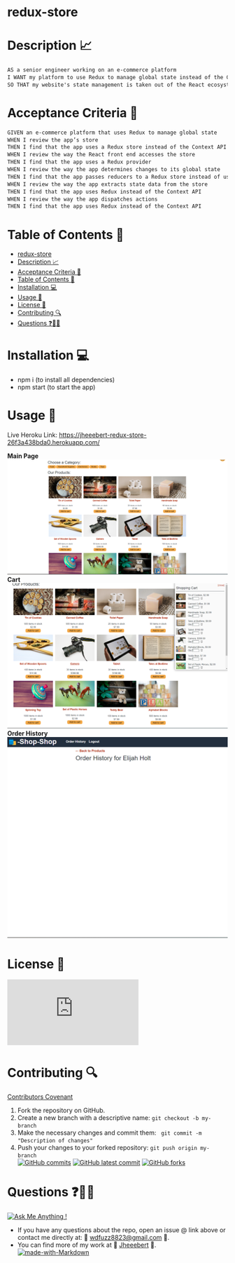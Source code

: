 # redux-store
# Description 📈
```md
AS a senior engineer working on an e-commerce platform
I WANT my platform to use Redux to manage global state instead of the Context API
SO THAT my website's state management is taken out of the React ecosystem
```

# Acceptance Criteria 📝
```md
GIVEN an e-commerce platform that uses Redux to manage global state
WHEN I review the app’s store
THEN I find that the app uses a Redux store instead of the Context API
WHEN I review the way the React front end accesses the store
THEN I find that the app uses a Redux provider
WHEN I review the way the app determines changes to its global state
THEN I find that the app passes reducers to a Redux store instead of using the Context API
WHEN I review the way the app extracts state data from the store
THEN I find that the app uses Redux instead of the Context API
WHEN I review the way the app dispatches actions
THEN I find that the app uses Redux instead of the Context API
```
# Table of Contents 📓

- [redux-store](#redux-store)
- [Description 📈](#description-)
- [Acceptance Criteria 📝](#acceptance-criteria-)
- [Table of Contents 📓](#table-of-contents-)
- [Installation 💻](#installation-)
- [Usage 📎](#usage-)
- [License 📂](#license-)
- [Contributing 🔍](#contributing-)
- [Questions ❓📧❔](#questions-)

# Installation 💻

- npm i (to install all dependencies)
- npm start (to start the app)

# Usage 📎

Live Heroku Link: https://jheeebert-redux-store-26f3a438bda0.herokuapp.com/

   <strong>Main Page</strong> <br>
   ![Main Page](./screenshots/mainPage.png) <br>
   <strong>Cart</strong> <br>
   ![Cart](./screenshots/cartImage.png) <br>
   <strong>Order History</strong> <br>
   ![OderHistory](./screenshots/orderHistoryImage.png) <br>


# License 📂
[![GitHub license](https://badgen.net/github/license/Naereen/Strapdown.js)](https://github.com/Naereen/StrapDown.js/blob/master/LICENSE)

# Contributing 🔍

[Contributors Covenant](https://www.contributor-covenant.org/) <br>

1. Fork the repository on GitHub.
2. Create a new branch with a descriptive name: `git checkout -b my-branch`
3. Make the necessary changes and commit them: ` git commit -m "Description of changes"`
4. Push your changes to your forked repository: `git push origin my-branch`
   <br>
   [![GitHub commits](https://badgen.net/github/commits/Jheeebert/redux-store)](https://GitHub.com/Jheeebert/redux-store/commit/)
   [![GitHub latest commit](https://badgen.net/github/redux-store/last-commit/Jheeebert/pwa-text-editor)](https://GitHub.com/Jheeebert/redux-store/commit/)
   [![GitHub forks](https://img.shields.io/github/forks/Jheeebert/redux-store.svg?style=social&label=Fork&maxAge=2592000)](https://GitHub.com/Jheeebert/redux-store/network/)
   <br>
# Questions ❓📧❔

[![Ask Me Anything !](https://img.shields.io/badge/Ask%20me-anything-1abc9c.svg)](https://GitHub.com/Jheeebert/redux-store) <br>
* If you have any questions about the repo, open an issue @ link above or contact me directly at:  📧 wdfuzz8823@gmail.com 📧. <br>
* You can find more of my work at 🔖 [Jheeebert](https://github.com/Jheeebert/) 🔖. <br>
[![made-with-Markdown](https://img.shields.io/badge/Made%20with-Markdown-1f425f.svg)](http://commonmark.org)